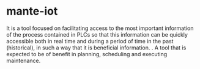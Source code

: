 # mante-iot
It is a tool focused on facilitating access to the most important information of the process contained in PLCs so that this information can be quickly accessible both in real time and during a period of time in the past (historical), in such a way that it is beneficial information. .
A tool that is expected to be of benefit in planning, scheduling and executing maintenance.

